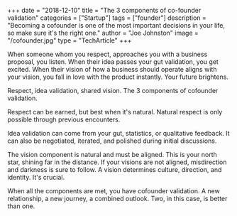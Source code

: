 +++
date = "2018-12-10"
title = "The 3 components of co-founder validation"
categories = ["Startup"] 
tags = ["founder"]
description = "Becoming a cofounder is one of the most important decisions in your life, so make sure it's the right one."
author = "Joe Johnston"
image = "/cofounder.jpg"
type = "TechArticle"
+++


When someone whom you respect, approaches you with a business proposal, you listen. When their idea passes your gut validation, you get excited. When their vision of how a business should operate aligns with your vision, you fall in love with the product instantly. Your future brightens.

Respect, idea validation, shared vision. The 3 components of cofounder validation.

Respect can be earned, but best when it's natural. Natural respect is only possible through previous encounters.

Idea validation can come from your gut, statistics, or qualitative feedback. It can also be negotiated, iterated, and polished during initial discussions.

The vision component is natural and must be aligned. This is your north star, shining far in the distance. If your visions are not aligned, misdirection and darkness is sure to follow. A vision determines culture, direction, and identity. It's crucial.

When all the components are met, you have cofounder validation. A new relationship, a new journey, a combined outlook. Two, in this case, is better than one.
